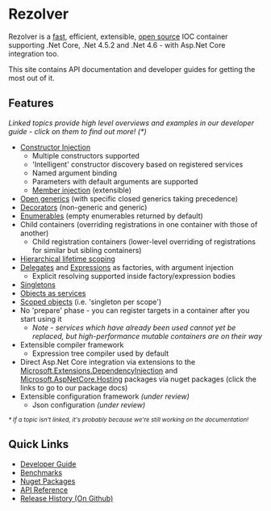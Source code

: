 # Rezolver

Rezolver is a [fast](docs/benchmarks.md), efficient, extensible, [open source](https://github.com/ZolutionSoftware/Rezolver) IOC container supporting .Net 
Core, .Net 4.5.2 and .Net 4.6 - with Asp.Net Core integration too.

This site contains API documentation and developer guides for getting the most out of it.  

## Features

_Linked topics provide high level overviews and examples in our developer guide - click on them to find out more! (*)_

- [Constructor Injection](docs/constructor-injection/index.md)
  - Multiple constructors supported
  - 'Intelligent' constructor discovery based on registered services
  - Named argument binding
  - Parameters with default arguments are supported
  - [Member injection](docs/constructor-injection/member-binding.md) (extensible)
- [Open generics](docs/constructor-injection/generics.md) (with specific closed generics taking precedence)
- [Decorators](docs/decorators.md) (non-generic and generic)
- [Enumerables](docs/enumerables.md) (empty enumerables returned by default)
- Child containers (overriding registrations in one container with those of another)
  - Child registration containers (lower-level overriding of registrations for similar but sibling containers)
- [Hierarchical lifetime scoping](docs/lifetimes/container-scopes.md)
- [Delegates](docs/delegates.md) and [Expressions](docs/expressions.md) as factories, with argument injection
  - Explicit resolving supported inside factory/expression bodies
- [Singletons](docs/lifetimes/singleton.md)
- [Objects as services](docs/objects.md)
- [Scoped objects](docs/lifetimes/scoped.md) (i.e. 'singleton per scope')
- No 'prepare' phase - you can register targets in a container after you start using it
  - *Note - services which have already been used cannot yet be replaced, but high-performance mutable containers are on their way*
- Extensible compiler framework
  - Expression tree compiler used by default
- Direct Asp.Net Core integration via extensions to the [Microsoft.Extensions.DependencyInjection](docs/nuget-packages/rezolver.microsoft.extensions.dependencyinjection.md) and 
[Microsoft.AspNetCore.Hosting](docs/nuget-packages/rezolver.microsoft.aspnetcore.hosting.md) packages via nuget packages (click the links to go to our package docs)
- Extensible configuration framework *(under review)*
  - Json configuration *(under review)*

_<small> * If a topic isn't linked, it's probably because we're still working on the documentation!</small>_

## Quick Links

- [Developer Guide](docs/index.md)
- [Benchmarks](docs/benchmarks.md)
- [Nuget Packages](docs/nuget-packages/index.md)
- [API Reference](api/index.md)
- [Release History (On Github)](https://github.com/ZolutionSoftware/Rezolver/releases)